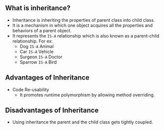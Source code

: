 ## What is inheritance?
- Inheritance is inheriting the properties of parent class into child class.
- It is a mechanism in which one object acquires all the properties and behaviors of a parent object.
- It represents the `IS-A` relationship which is also known as a parent-child relationship. For ex: 
	- Dog `IS-A` Animal
	- Car `IS-A` Vehicle
	- Surgeon `IS-A` Doctor
	- Sparrow `IS-A` Bird
## Advantages of Inheritance
- Code Re-usability
	- It promotes runtime polymorphism by allowing method overriding.
## Disadvantages of Inheritance
- Using inheritance the parent and the child class gets tightly coupled.